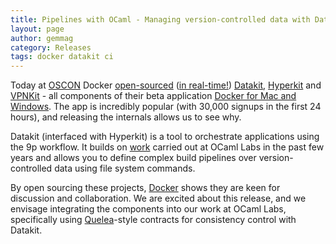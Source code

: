 ```yaml
---
title: Pipelines with OCaml - Managing version-controlled data with Datakit
layout: page
author: gemmag
category: Releases
tags: docker datakit ci
---
```


Today at
[OSCON](http://conferences.oreilly.com/oscon/open-source-us/public/schedule/detail/51393)
Docker [open-sourced](https://blog.docker.com/) ([in
real-time!](https://twitter.com/christylea/status/732947071381037056))
[Datakit](https://github.com/docker/datakit),
[Hyperkit](https://github.com/docker/hyperkit) and
[VPNKit](https://github.com/docker/vpnkit) - all components of their
beta application [Docker for Mac and
Windows](https://blog.docker.com/2016/03/docker-for-mac-windows-beta/).
The app is incredibly popular (with 30,000 signups in the first 24
hours), and releasing the internals allows us to see why.

Datakit (interfaced with Hyperkit) is a tool to orchestrate applications
using the 9p workflow. It builds on
[work](https://mirage.io/blog/introducing-irmin) carried out at OCaml
Labs in the past few years and allows you to define
complex build pipelines over version-controlled data using file system commands.

By open sourcing these projects, [Docker](https://www.docker.com/) shows
they are keen for discussion and collaboration. We are excited about
this release, and we envisage integrating the components into our work
at OCaml Labs, specifically using
[Quelea](http://kcsrk.info/Quelea/)-style contracts for consistency
control with Datakit.
